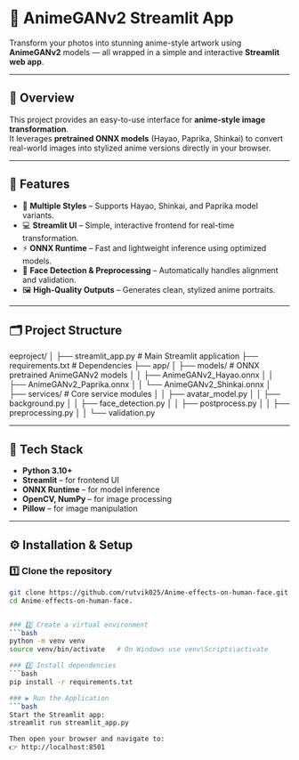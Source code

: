 # 🎨 AnimeGANv2 Streamlit App  

Transform your photos into stunning anime-style artwork using **AnimeGANv2** models — all wrapped in a simple and interactive **Streamlit web app**.  

---

## 🚀 Overview  
This project provides an easy-to-use interface for **anime-style image transformation**.  
It leverages **pretrained ONNX models** (Hayao, Paprika, Shinkai) to convert real-world images into stylized anime versions directly in your browser.  

---

## 🧠 Features  
- 🧩 **Multiple Styles** – Supports Hayao, Shinkai, and Paprika model variants.  
- 💻 **Streamlit UI** – Simple, interactive frontend for real-time transformation.  
- ⚡ **ONNX Runtime** – Fast and lightweight inference using optimized models.  
- 🧍 **Face Detection & Preprocessing** – Automatically handles alignment and validation.  
- 🖼️ **High-Quality Outputs** – Generates clean, stylized anime portraits.  

---

## 🗂️ Project Structure  

eeproject/
│
├── streamlit_app.py # Main Streamlit application
├── requirements.txt # Dependencies
├── app/
│ ├── models/ # ONNX pretrained AnimeGANv2 models
│ │ ├── AnimeGANv2_Hayao.onnx
│ │ ├── AnimeGANv2_Paprika.onnx
│ │ └── AnimeGANv2_Shinkai.onnx
│ ├── services/ # Core service modules
│ │ ├── avatar_model.py
│ │ ├── background.py
│ │ ├── face_detection.py
│ │ ├── postprocess.py
│ │ ├── preprocessing.py
│ │ └── validation.py


---

## 🧰 Tech Stack  
- **Python 3.10+**  
- **Streamlit** – for frontend UI  
- **ONNX Runtime** – for model inference  
- **OpenCV, NumPy** – for image processing  
- **Pillow** – for image manipulation  

---

## ⚙️ Installation & Setup  

### 1️⃣ Clone the repository  
```bash
git clone https://github.com/rutvik025/Anime-effects-on-human-face.git
cd Anime-effects-on-human-face.


### 2️⃣ Create a virtual environment
```bash
python -m venv venv
source venv/bin/activate   # On Windows use venv\Scripts\activate

### 3️⃣ Install dependencies
```bash
pip install -r requirements.txt

### ▶️ Run the Application
```bash
Start the Streamlit app:
streamlit run streamlit_app.py

Then open your browser and navigate to:
👉 http://localhost:8501